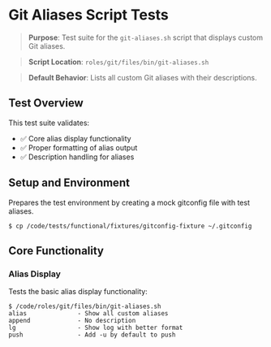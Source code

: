 # Git Aliases Script Tests

> **Purpose**: Test suite for the `git-aliases.sh` script that displays custom Git aliases.

> **Script Location**: `roles/git/files/bin/git-aliases.sh`

> **Default Behavior**: Lists all custom Git aliases with their descriptions.

## Test Overview

This test suite validates:
- ✅ Core alias display functionality
- ✅ Proper formatting of alias output
- ✅ Description handling for aliases

## Setup and Environment

Prepares the test environment by creating a mock gitconfig file with test aliases.

	$ cp /code/tests/functional/fixtures/gitconfig-fixture ~/.gitconfig

## Core Functionality

### Alias Display

Tests the basic alias display functionality:

	$ /code/roles/git/files/bin/git-aliases.sh
	alias              - Show all custom aliases
	append             - No description
	lg                 - Show log with better format
	push               - Add -u by default to push
